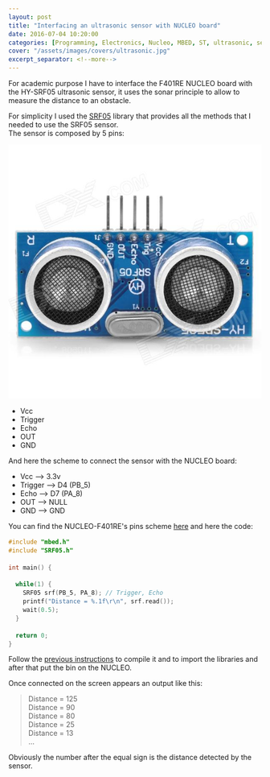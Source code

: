 ```yaml
---
layout: post
title: "Interfacing an ultrasonic sensor with NUCLEO board"
date: 2016-07-04 10:20:00
categories: [Programming, Electronics, Nucleo, MBED, ST, ultrasonic, sensor]
cover: "/assets/images/covers/ultrasonic.jpg"
excerpt_separator: <!--more-->
---
```


For academic purpose I have to interface the F401RE NUCLEO board with the HY-SRF05 ultrasonic sensor, it uses the sonar principle to allow to measure the distance to an obstacle.

<!--more-->

For simplicity I used the [SRF05](https://developer.mbed.org/users/simon/code/SRF05/) library that provides all the methods that I needed to use the SRF05 sensor.   
The sensor is composed by 5 pins:   

![SRF05](/assets/images/posts/SRF05.jpg)

* Vcc
* Trigger
* Echo
* OUT
* GND

And here the scheme to connect the sensor with the NUCLEO board:

* Vcc --> 3.3v
* Trigger --> D4 (PB_5)
* Echo --> D7 (PA_8)
* OUT --> NULL
* GND --> GND

You can find the NUCLEO-F401RE's pins scheme [here](https://developer.mbed.org/platforms/ST-Nucleo-F401RE/) and here the code:

```cpp
#include "mbed.h"
#include "SRF05.h"

int main() {

  while(1) {
    SRF05 srf(PB_5, PA_8); // Trigger, Echo
    printf("Distance = %.1f\r\n", srf.read());
    wait(0.5);
  }

  return 0;
}
```

Follow the [previous instructions](https://domenicoluciani.com/2016/04/09/hello-world-nucleo.html) to compile it and to import the libraries and after that put the bin on the NUCLEO.

Once connected on the screen appears an output like this:

> Distance = 125   
> Distance = 90   
> Distance = 80   
> Distance = 25   
> Distance = 13   
> ...

Obviously the number after the equal sign is the distance detected by the sensor.
